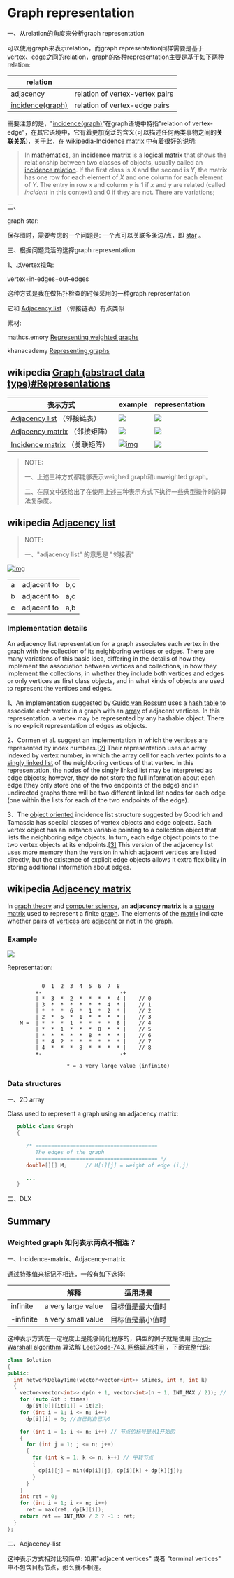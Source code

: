 # Graph representation

一、从relation的角度来分析graph representation

可以使用graph来表示relation，而graph representation同样需要是基于vertex、edge之间的relation，graph的各种representation主要是基于如下两种relation:

| relation                                                     |                                 |
| ------------------------------------------------------------ | ------------------------------- |
| adjacency                                                    | relation of vertex-vertex pairs |
| [incidence(graph)](https://en.wikipedia.org/wiki/Incidence_(graph)) | relation of vertex-edge pairs   |

需要注意的是，"[incidence(graph)](https://en.wikipedia.org/wiki/Incidence_(graph))"在graph语境中特指"relation of vertex-edge"，在其它语境中，它有着更加宽泛的含义(可以描述任何两类事物之间的**关联关系**)，关于此，在 [wikipedia-Incidence matrix](https://en.wikipedia.org/wiki/Incidence_matrix) 中有着很好的说明:

> In [mathematics](https://en.wikipedia.org/wiki/Mathematics), an **incidence matrix** is a [logical matrix](https://en.wikipedia.org/wiki/Logical_matrix) that shows the relationship between two classes of objects, usually called an [incidence relation](https://en.wikipedia.org/wiki/Incidence_(geometry)). If the first class is *X* and the second is *Y*, the matrix has one row for each element of *X* and one column for each element of *Y*. The entry in row *x* and column *y* is 1 if *x* and *y* are related (called *incident* in this context) and 0 if they are not. There are variations;



二、

graph star: 

保存图时，需要考虑的一个问题是: 一个点可以关联多条边/点，即 [star](https://en.wikipedia.org/wiki/Star_(graph_theory))  。

三、根据问题灵活的选择graph representation

1、以vertex视角:

vertex+in-edges+out-edges

这种方式是我在做拓扑检查的时候采用的一种graph representation

它和 [Adjacency list](https://en.wikipedia.org/wiki/Adjacency_list) （邻接链表）有点类似



素材:

mathcs.emory [Representing weighted graphs](http://www.mathcs.emory.edu/~cheung/Courses/171/Syllabus/11-Graph/weighted.html)

khanacademy [Representing graphs](https://www.khanacademy.org/computing/computer-science/algorithms/graph-representation/a/representing-graphs)



## wikipedia [Graph (abstract data type)#Representations](https://en.wikipedia.org/wiki/Graph_(abstract_data_type)) 

| 表示方式                                                     | example                                                      | representation              |
| ------------------------------------------------------------ | ------------------------------------------------------------ | --------------------------- |
| [Adjacency list](https://en.wikipedia.org/wiki/Adjacency_list) （邻接链表） | ![](./weight01.gif)                                          | ![](./adjacency-list.gif)   |
| [Adjacency matrix](https://en.wikipedia.org/wiki/Adjacency_matrix) （邻接矩阵） | ![](./weight01.gif)                                          | ![](./adjacent-matrix.jpg)  |
| [Incidence matrix](https://en.wikipedia.org/wiki/Incidence_matrix) （关联矩阵） | [![img](https://upload.wikimedia.org/wikipedia/commons/thumb/f/fc/Weighted_undirected_graph.svg/220px-Weighted_undirected_graph.svg.png)](https://en.wikipedia.org/wiki/File:Weighted_undirected_graph.svg) | ![](./incidence-matrix.jpg) |

> NOTE: 
>
> 一、上述三种方式都能够表示weighed graph和unweighted graph。
>
> 二、在原文中还给出了在使用上述三种表示方式下执行一些典型操作时的算法复杂度。

## wikipedia [Adjacency list](https://en.wikipedia.org/wiki/Adjacency_list) 

> NOTE:
>
> 一、"adjacency list" 的意思是 "邻接表"



[![img](https://upload.wikimedia.org/wikipedia/commons/thumb/2/26/Simple_cycle_graph.svg/120px-Simple_cycle_graph.svg.png)](https://en.wikipedia.org/wiki/File:Simple_cycle_graph.svg)




|      |             |      |
| ---- | ----------- | ---- |
| a    | adjacent to | b,c  |
| b    | adjacent to | a,c  |
| c    | adjacent to | a,b  |

### Implementation details

An adjacency list representation for a graph associates each vertex in the graph with the collection of its neighboring vertices or edges. There are many variations of this basic idea, differing in the details of how they implement the association between vertices and collections, in how they implement the collections, in whether they include both vertices and edges or only vertices as first class objects, and in what kinds of objects are used to represent the vertices and edges.

1、An implementation suggested by [Guido van Rossum](https://en.wikipedia.org/wiki/Guido_van_Rossum) uses a [hash table](https://en.wikipedia.org/wiki/Hash_table) to associate each vertex in a graph with an [array](https://en.wikipedia.org/wiki/Array_data_structure) of adjacent vertices. In this representation, a vertex may be represented by any hashable object. There is no explicit representation of edges as objects.

2、Cormen et al. suggest an implementation in which the vertices are represented by index numbers.[[2\]](https://en.wikipedia.org/wiki/Adjacency_list#cite_note-2) Their representation uses an array indexed by vertex number, in which the array cell for each vertex points to a [singly linked list](https://en.wikipedia.org/wiki/Singly_linked_list) of the neighboring vertices of that vertex. In this representation, the nodes of the singly linked list may be interpreted as edge objects; however, they do not store the full information about each edge (they only store one of the two endpoints of the edge) and in undirected graphs there will be two different linked list nodes for each edge (one within the lists for each of the two endpoints of the edge).

3、The [object oriented](https://en.wikipedia.org/wiki/Object_oriented) incidence list structure suggested by Goodrich and Tamassia has special classes of vertex objects and edge objects. Each vertex object has an instance variable pointing to a collection object that lists the neighboring edge objects. In turn, each edge object points to the two vertex objects at its endpoints.[[3\]](https://en.wikipedia.org/wiki/Adjacency_list#cite_note-A-3) This version of the adjacency list uses more memory than the version in which adjacent vertices are listed directly, but the existence of explicit edge objects allows it extra flexibility in storing additional information about edges.



## wikipedia [Adjacency matrix](https://en.wikipedia.org/wiki/Adjacency_matrix)

In [graph theory](https://en.wikipedia.org/wiki/Graph_theory) and [computer science](https://en.wikipedia.org/wiki/Computer_science), an **adjacency matrix** is a [square matrix](https://en.wikipedia.org/wiki/Square_matrix) used to represent a finite [graph](https://en.wikipedia.org/wiki/Graph_(discrete_mathematics)). The elements of the [matrix](https://en.wikipedia.org/wiki/Matrix_(mathematics)) indicate whether pairs of [vertices](https://en.wikipedia.org/wiki/Vertex_(graph_theory)) are [adjacent](https://en.wikipedia.org/wiki/Neighbourhood_(graph_theory)) or not in the graph.



### Example

![](./weight01.gif)

Representation:

```

           0  1  2  3  4  5  6  7  8
         +-                         -+
         | *  3  *  2  *  *  *  *  4 |    // 0         
         | 3  *  *  *  *  *  *  4  * |    // 1
         | *  *  *  6  *  1  *  2  * |    // 2
         | 2  *  6  *  1  *  *  *  * |    // 3
    M =  | *  *  *  1  *  *  *  *  8 |    // 4
         | *  *  1  *  *  *  8  *  * |    // 5
         | *  *  *  *  *  8  *  *  * |    // 6
         | *  4  2  *  *  *  *  *  * |    // 7
         | 4  *  *  *  8  *  *  *  * |    // 8
         +-                         -+

                   * = a very large value (infinite)
```

### Data structures

一、2D array

Class used to represent a graph using an adjacency matrix:

```java
   public class Graph
   {

      /* =======================================
         The edges of the graph
         ======================================= */
      double[][] M;      // M[i][j] = weight of edge (i,j)      

      ...
   }
```

二、DLX



## Summary

### Weighted graph 如何表示两点不相连？

一、Incidence-matrix、Adjacency-matrix

通过特殊值来标记不相连，一般有如下选择: 

|           | 解释               | 适用场景         |
| --------- | ------------------ | ---------------- |
| infinite  | a very large value | 目标值是最大值时 |
| -infinite | a very small value | 目标值是最小值时 |

这种表示方式在一定程度上是能够简化程序的，典型的例子就是使用 [Floyd–Warshall algorithm](https://en.wikipedia.org/wiki/Floyd%E2%80%93Warshall_algorithm) 算法解 [LeetCode-743. 网络延迟时间](https://leetcode.cn/problems/network-delay-time/) ，下面完整代码:

```c++
class Solution
{
public:
  int networkDelayTime(vector<vector<int>> &times, int n, int k)
  {
    vector<vector<int>> dp(n + 1, vector<int>(n + 1, INT_MAX / 2)); // 节点的标号是从1开始的，所以使用n+1
    for (auto &it : times)
      dp[it[0]][it[1]] = it[2];
    for (int i = 1; i <= n; i++)
      dp[i][i] = 0; //自己到自己为0

    for (int i = 1; i <= n; i++) // 节点的标号是从1开始的
    {
      for (int j = 1; j <= n; j++)
      {
        for (int k = 1; k <= n; k++) // 中转节点
        {
          dp[i][j] = min(dp[i][j], dp[i][k] + dp[k][j]);
        }
      }
    }
    int ret = 0;
    for (int i = 1; i <= n; i++)
      ret = max(ret, dp[k][i]);
    return ret == INT_MAX / 2 ? -1 : ret;
  }
};
```



二、Adjacency-list

这种表示方式相对比较简单: 如果"adjacent vertices" 或者 "terminal vertices" 中不包含目标节点，那么就不相连。


